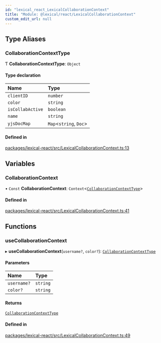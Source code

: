 ```yaml
---
id: "lexical_react_LexicalCollaborationContext"
title: "Module: @lexical/react/LexicalCollaborationContext"
custom_edit_url: null
---
```


## Type Aliases

### CollaborationContextType

Ƭ **CollaborationContextType**: `Object`

#### Type declaration

| Name | Type |
| :------ | :------ |
| `clientID` | `number` |
| `color` | `string` |
| `isCollabActive` | `boolean` |
| `name` | `string` |
| `yjsDocMap` | `Map`\<`string`, `Doc`\> |

#### Defined in

[packages/lexical-react/src/LexicalCollaborationContext.ts:13](https://github.com/QubitPi/lexical/tree/main/packages/lexical-react/src/LexicalCollaborationContext.ts#L13)

## Variables

### CollaborationContext

• `Const` **CollaborationContext**: `Context`\<[`CollaborationContextType`](lexical_react_LexicalCollaborationContext.md#collaborationcontexttype)\>

#### Defined in

[packages/lexical-react/src/LexicalCollaborationContext.ts:41](https://github.com/QubitPi/lexical/tree/main/packages/lexical-react/src/LexicalCollaborationContext.ts#L41)

## Functions

### useCollaborationContext

▸ **useCollaborationContext**(`username?`, `color?`): [`CollaborationContextType`](lexical_react_LexicalCollaborationContext.md#collaborationcontexttype)

#### Parameters

| Name | Type |
| :------ | :------ |
| `username?` | `string` |
| `color?` | `string` |

#### Returns

[`CollaborationContextType`](lexical_react_LexicalCollaborationContext.md#collaborationcontexttype)

#### Defined in

[packages/lexical-react/src/LexicalCollaborationContext.ts:49](https://github.com/QubitPi/lexical/tree/main/packages/lexical-react/src/LexicalCollaborationContext.ts#L49)
